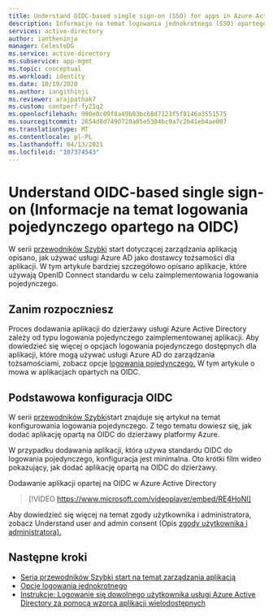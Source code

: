 ```yaml
---
title: Understand OIDC-based single sign-on (SSO) for apps in Azure Active Directory
description: Informacje na temat logowania jednokrotnego (SSO) opartego na OIDC dla aplikacji w Azure Active Directory.
services: active-directory
author: iantheninja
manager: CelesteDG
ms.service: active-directory
ms.subservice: app-mgmt
ms.topic: conceptual
ms.workload: identity
ms.date: 10/19/2020
ms.author: iangithinji
ms.reviewer: arajpathak7
ms.custom: contperf-fy21q2
ms.openlocfilehash: 990e0c09f8a49b83bc68d7123f5f8146a3551575
ms.sourcegitcommit: 2654d8d7490720a05e5304bc9a7c2b41eb4ae007
ms.translationtype: MT
ms.contentlocale: pl-PL
ms.lasthandoff: 04/13/2021
ms.locfileid: "107374543"
---
```

# <a name="understand-oidc-based-single-sign-on"></a>Understand OIDC-based single sign-on (Informacje na temat logowania pojedynczego opartego na OIDC)
W serii [przewodników Szybki](view-applications-portal.md) start dotyczącej zarządzania aplikacją opisano, jak używać usługi Azure AD jako dostawcy tożsamości dla aplikacji. W tym artykule bardziej szczegółowo opisano aplikacje, które używają OpenID Connect standardu w celu zaimplementowania logowania pojedynczego. 

## <a name="before-you-begin"></a>Zanim rozpoczniesz
Proces dodawania aplikacji do dzierżawy usługi Azure Active Directory zależy od typu logowania pojedynczego zaimplementowanej aplikacji. Aby dowiedzieć się więcej o opcjach logowania pojedynczego dostępnych dla aplikacji, które mogą używać usługi Azure AD do zarządzania tożsamościami, zobacz opcje [logowania pojedynczego.](sso-options.md) W tym artykule o mowa w aplikacjach opartych na OIDC.


## <a name="basic-oidc-configuration"></a>Podstawowa konfiguracja OIDC
W serii [przewodników Szybki](add-application-portal-setup-oidc-sso.md)start znajduje się artykuł na temat konfigurowania logowania pojedynczego. Z tego tematu dowiesz się, jak dodać aplikację opartą na OIDC do dzierżawy platformy Azure.

W przypadku dodawania aplikacji, która używa standardu OIDC do logowania pojedynczego, konfiguracja jest minimalna. Oto krótki film wideo pokazujący, jak dodać aplikację opartą na OIDC do dzierżawy.

Dodawanie aplikacji opartej na OIDC w Azure Active Directory

> [!VIDEO https://www.microsoft.com/videoplayer/embed/RE4HoNI]

Aby dowiedzieć się więcej na temat zgody użytkownika i administratora, zobacz Understand user and admin consent (Opis [zgody użytkownika i administratora).](../develop/howto-convert-app-to-be-multi-tenant.md#understand-user-and-admin-consent)

## <a name="next-steps"></a>Następne kroki

- [Seria przewodników Szybki start na temat zarządzania aplikacją](add-application-portal-setup-oidc-sso.md)
- [Opcje logowania jednokrotnego](sso-options.md)
- [Instrukcje: Logowanie się dowolnego użytkownika usługi Azure Active Directory za pomocą wzorca aplikacji wielodostępnych](../develop/howto-convert-app-to-be-multi-tenant.md)
